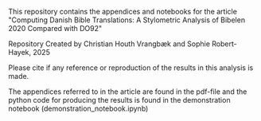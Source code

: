 This repository contains the appendices and notebooks for the article "Computing Danish Bible Translations:
A Stylometric Analysis of Bibelen 2020 Compared with DO92"

Repository Created by Christian Houth Vrangbæk and Sophie Robert-Hayek, 2025

Please cite if any reference or reproduction of the results in this analysis is made.

The appendices referred to in the article are found in the pdf-file and the python code for producing the results is found in the demonstration notebook (demonstration_notebook.ipynb)
